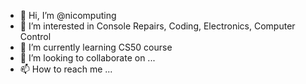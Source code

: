 - 👋 Hi, I’m @nicomputing
- 👀 I’m interested in Console Repairs, Coding, Electronics, Computer Control
- 🌱 I’m currently learning CS50 course
- 💞️ I’m looking to collaborate on ...
- 📫 How to reach me ...

<!---
nicomputing/nicomputing is a ✨ special ✨ repository because its `README.md` (this file) appears on your GitHub profile.
You can click the Preview link to take a look at your changes.
--->
